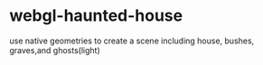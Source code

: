 # webgl-haunted-house
use native geometries to create a scene including house, bushes, graves,and ghosts(light)
